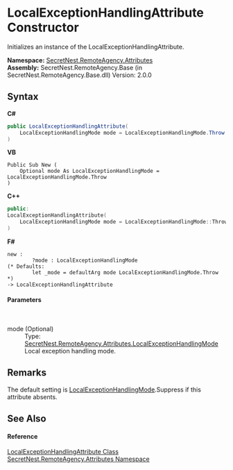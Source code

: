 # LocalExceptionHandlingAttribute Constructor 
 

Initializes an instance of the LocalExceptionHandlingAttribute.

**Namespace:**&nbsp;<a href="N_SecretNest_RemoteAgency_Attributes">SecretNest.RemoteAgency.Attributes</a><br />**Assembly:**&nbsp;SecretNest.RemoteAgency.Base (in SecretNest.RemoteAgency.Base.dll) Version: 2.0.0

## Syntax

**C#**<br />
``` C#
public LocalExceptionHandlingAttribute(
	LocalExceptionHandlingMode mode = LocalExceptionHandlingMode.Throw
)
```

**VB**<br />
``` VB
Public Sub New ( 
	Optional mode As LocalExceptionHandlingMode = LocalExceptionHandlingMode.Throw
)
```

**C++**<br />
``` C++
public:
LocalExceptionHandlingAttribute(
	LocalExceptionHandlingMode mode = LocalExceptionHandlingMode::Throw
)
```

**F#**<br />
``` F#
new : 
        ?mode : LocalExceptionHandlingMode 
(* Defaults:
        let _mode = defaultArg mode LocalExceptionHandlingMode.Throw
*)
-> LocalExceptionHandlingAttribute
```


#### Parameters
&nbsp;<dl><dt>mode (Optional)</dt><dd>Type: <a href="T_SecretNest_RemoteAgency_Attributes_LocalExceptionHandlingMode">SecretNest.RemoteAgency.Attributes.LocalExceptionHandlingMode</a><br />Local exception handling mode.</dd></dl>

## Remarks
The default setting is <a href="P_SecretNest_RemoteAgency_Attributes_LocalExceptionHandlingAttribute_LocalExceptionHandlingMode">LocalExceptionHandlingMode</a>.Suppress if this attribute absents.

## See Also


#### Reference
<a href="T_SecretNest_RemoteAgency_Attributes_LocalExceptionHandlingAttribute">LocalExceptionHandlingAttribute Class</a><br /><a href="N_SecretNest_RemoteAgency_Attributes">SecretNest.RemoteAgency.Attributes Namespace</a><br />